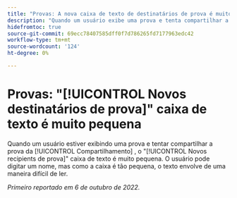 ```yaml
---
title: "Provas: A nova caixa de texto de destinatários de prova é muito pequena"
description: "Quando um usuário exibe uma prova e tenta compartilhar a prova na guia Compartilhamento , a caixa de texto Novos destinatários de prova é muito pequena. O usuário pode digitar um nome, mas como a caixa é tão pequena, o texto envolve de uma maneira difícil de ler."
hidefromtoc: true
source-git-commit: 69ecc78407585dff0f7d786265fd7177963edc42
workflow-type: tm+mt
source-wordcount: '124'
ht-degree: 0%

---
```



# Provas: &quot;[!UICONTROL Novos destinatários de prova]&quot; caixa de texto é muito pequena

<!--This article is on the WF and WFP TOCs-->

Quando um usuário estiver exibindo uma prova e tentar compartilhar a prova da [!UICONTROL Compartilhamento] , o &quot;[!UICONTROL Novos recipients de prova]&quot; caixa de texto é muito pequena. O usuário pode digitar um nome, mas como a caixa é tão pequena, o texto envolve de uma maneira difícil de ler.

_Primeiro reportado em 6 de outubro de 2022._


